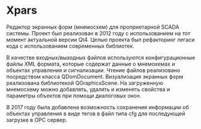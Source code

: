 # Xpars
Редактор экранных форм (мнемосхем) для проприетарной SCADA системы.
Проект был реализован в 2012 году с использованием на тот момент актуальной версии Qt4. 
Целью проекта был рефакторинг легаси кода с использованием современных библиотек. 

В качестве входных/выходных файлов используются конфигурационные файлы XML формата, которые содержат данные о мнемохемах и объектах управления и сигнализации.
Чтение файлов реализовано посредством класса QDomDocument. Визуализация экранных форм реализована библиотекой QGraphicsScene.
На загруженную мнемосхему можно добавлять, удалять и изменять свойства и параметры объектов при помощи диалоговых окон.  

В 2017 году была добавлена возможность сохранения информации об объектах управления в виде тегов в файл типа cfg для последующей загрузке в OPC сервер.
